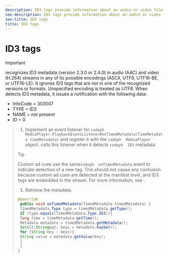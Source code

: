```yaml
---
description: ID3 tags provide information about an audio or video file, such as the title of the file or the name of the artist. detects ID3 tags at the transport stream (TS) segment level in HLS streams and dispatches an event. The application can extract data from the tag.
seo-description: ID3 tags provide information about an audio or video file, such as the title of the file or the name of the artist. detects ID3 tags at the transport stream (TS) segment level in HLS streams and dispatches an event. The application can extract data from the tag.
seo-title: ID3 tags
title: ID3 tags
---
```


# ID3 tags

>[!IMPORTANT]
>
>recognizes ID3 metadata (version 2.3.0 or 2.4.0) in audio (AAC) and video (H.264) streams in any of its possible encodings (ASCII, UTF8, UTF16-BE, or UTF16-LE). It ignores ID3 tags that are not in one of the recognized versions or formats. Unspecified encoding is treated as UTF8.
When  detects ID3 metadata, it issues a notification with the following data:
* InfoCode = 303007
* TYPE = ID3
* NAME = not present
* ID = 0

>1. Implement an event listener for `codeph  MediaPlayer.PlaybackEventListener#onTimedMetadata(TimeMetadata timeMetadata)` and register it with the `codeph  MediaPlayer` object.
>   calls this listener when it detects `codeph  ID3` metadata.
>   
>   >[!TIP]
>   >
>   >Custom ad cues use the same`codeph  onTimedMetadata` event to indicate detection of a new tag. This should not cause any confusion because custom ad cues are detected at the manifest level, and ID3 tags are embedded in the stream. For more information, see []().
>   
>   
>1. Retrieve the metadata.
>   ```java
>   @Override 
>    public void onTimedMetadata(TimedMetadata timedMetadata) { 
>    TimedMetadata.Type type = timedMetadata.getType(); 
>    if (type.equals(TimedMetadata.Type.ID3)){ 
>    long time = timeMetadata.getTime(); 
>    Metadata metadata = timedMetadata.getMetadata(); 
>    Set&lt;String&gt; keys = metadata.keySet(); 
>    for (String key : keys){ 
>    String value = metadata.getValue(key); 
>    } 
>    } 
>   }
>   ```
>   
>   
>   
